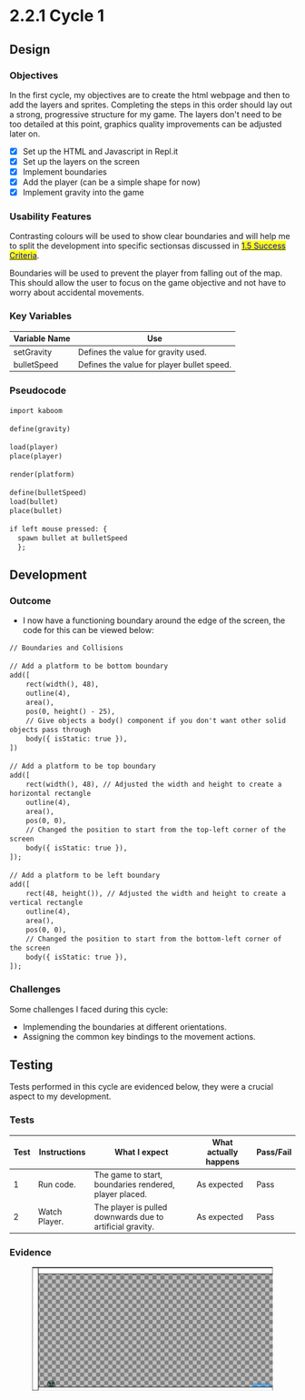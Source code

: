 # 2.2.1 Cycle 1

## Design

### Objectives

In the first cycle, my objectives are to create the html webpage and then to add the layers and sprites. Completing the steps in this order should lay out a strong, progressive structure for my game. The layers don't need to be too detailed at this point, graphics quality improvements can be adjusted later on.

* [x] Set up the HTML and Javascript in Repl.it
* [x] Set up the layers on the screen
* [x] Implement boundaries
* [x] Add the player (can be a simple shape for now)
* [x] Implement gravity into the game

### Usability Features

Contrasting colours will be used to show clear boundaries and will help me to split the development into specific sectionsas discussed in [<mark style="color:blue;">1.5 Success Criteria</mark>](../1-analysis/1.5-success-criteria.md).

Boundaries will be used to prevent the player from falling out of the map. This should allow the user to focus on the game objective and not have to worry about accidental movements.



### Key Variables

| Variable Name | Use                                        |
| ------------- | ------------------------------------------ |
| setGravity    | Defines the value for gravity used.        |
| bulletSpeed   | Defines the value for player bullet speed. |

### Pseudocode

```
import kaboom

define(gravity)

load(player)
place(player)

render(platform)

define(bulletSpeed)
load(bullet)
place(bullet)

if left mouse pressed: {
  spawn bullet at bulletSpeed
  };
```

## Development

### Outcome

* I now have a functioning boundary around the edge of the screen, the code for this can be viewed below:

```
// Boundaries and Collisions

// Add a platform to be bottom boundary
add([
	rect(width(), 48),
	outline(4),
	area(),
	pos(0, height() - 25),
	// Give objects a body() component if you don't want other solid objects pass through
	body({ isStatic: true }),
])

// Add a platform to be top boundary
add([
    rect(width(), 48), // Adjusted the width and height to create a horizontal rectangle
    outline(4),
    area(),
    pos(0, 0),
    // Changed the position to start from the top-left corner of the screen
    body({ isStatic: true }),
]);

// Add a platform to be left boundary
add([
    rect(48, height()), // Adjusted the width and height to create a vertical rectangle
    outline(4),
    area(),
    pos(0, 0),
    // Changed the position to start from the bottom-left corner of the screen
    body({ isStatic: true }),
]);
```



### Challenges

Some challenges I faced during this cycle:

* Implemending the boundaries at different orientations.
* Assigning the common key bindings to the movement actions.

## Testing

Tests performed in this cycle are evidenced below, they were a crucial aspect to my development.

### Tests

| Test | Instructions  | What I expect                                             | What actually happens | Pass/Fail |
| ---- | ------------- | --------------------------------------------------------- | --------------------- | --------- |
| 1    | Run code.     | The game to start, boundaries rendered, player placed.    | As expected           | Pass      |
| 2    | Watch Player. | The player is pulled downwards due to artificial gravity. | As expected           | Pass      |

### Evidence

<figure><img src="../.gitbook/assets/image (2).png" alt=""><figcaption></figcaption></figure>
